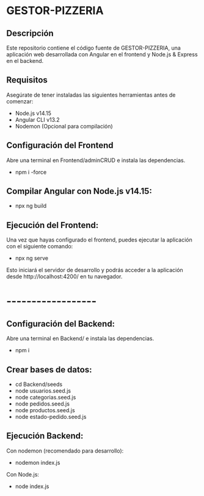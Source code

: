 # GESTOR-PIZZERIA

## Descripción
Este repositorio contiene el código fuente de GESTOR-PIZZERIA, una aplicación web desarrollada con Angular en el frontend y Node.js & Express en el backend.

## Requisitos
Asegúrate de tener instaladas las siguientes herramientas antes de comenzar:
- Node.js v14.15
- Angular CLI v13.2
- Nodemon (Opcional para compilación)

## Configuración del Frontend
Abre una terminal en Frontend/adminCRUD e instala las dependencias.
- npm i -force

## Compilar Angular con Node.js v14.15:
- npx ng build

## Ejecución del Frontend: 
Una vez que hayas configurado el frontend, puedes ejecutar la aplicación con el siguiente comando:
- npx ng serve

Esto iniciará el servidor de desarrollo y podrás acceder a la aplicación desde http://localhost:4200/ en tu navegador.

# ------------------

## Configuración del Backend: 
Abre una terminal en Backend/ e instala las dependencias.
- npm i

## Crear bases de datos:
- cd Backend/seeds
- node usuarios.seed.js
- node categorias.seed.js
- node pedidos.seed.js
- node productos.seed.js
- node estado-pedido.seed.js

## Ejecución Backend:
Con nodemon (recomendado para desarrollo):
- nodemon index.js

Con Node.js:
- node index.js
